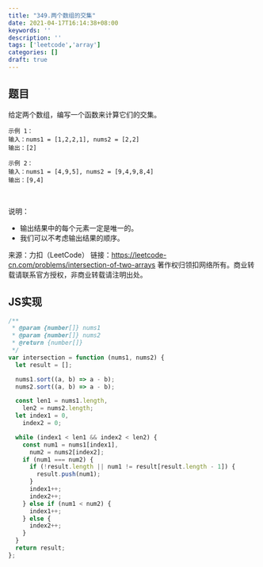```yaml
---
title: "349.两个数组的交集"
date: 2021-04-17T16:14:38+08:00
keywords: ''
description: ''
tags: ['leetcode','array']
categories: []
draft: true
---
```


## 题目

给定两个数组，编写一个函数来计算它们的交集。

```
示例 1：
输入：nums1 = [1,2,2,1], nums2 = [2,2]
输出：[2]

示例 2：
输入：nums1 = [4,9,5], nums2 = [9,4,9,8,4]
输出：[9,4]
```
 

说明：

- 输出结果中的每个元素一定是唯一的。
- 我们可以不考虑输出结果的顺序。

来源：力扣（LeetCode）
链接：https://leetcode-cn.com/problems/intersection-of-two-arrays
著作权归领扣网络所有。商业转载请联系官方授权，非商业转载请注明出处。


## JS实现

```javascript
/**
 * @param {number[]} nums1
 * @param {number[]} nums2
 * @return {number[]}
 */
var intersection = function (nums1, nums2) {
  let result = [];

  nums1.sort((a, b) => a - b);
  nums2.sort((a, b) => a - b);

  const len1 = nums1.length,
    len2 = nums2.length;
  let index1 = 0,
    index2 = 0;

  while (index1 < len1 && index2 < len2) {
    const num1 = nums1[index1],
      num2 = nums2[index2];
    if (num1 === num2) {
      if (!result.length || num1 != result[result.length - 1]) {
        result.push(num1);
      }
      index1++;
      index2++;
    } else if (num1 < num2) {
      index1++;
    } else {
      index2++;
    }
  }
  return result;
};
```
